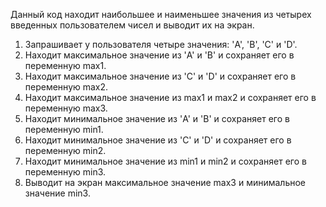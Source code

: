 Данный код находит наибольшее и наименьшее значения из четырех введенных пользователем чисел и выводит их на экран.
1) Запрашивает у пользователя четыре значения: 'A', 'B', 'C' и 'D'.
2) Находит максимальное значение из 'A' и 'B' и сохраняет его в переменную max1.
3) Находит максимальное значение из 'C' и 'D' и сохраняет его в переменную max2.
4) Находит максимальное значение из max1 и max2 и сохраняет его в переменную max3.
5) Находит минимальное значение из 'A' и 'B' и сохраняет его в переменную min1.
6) Находит минимальное значение из 'C' и 'D' и сохраняет его в переменную min2.
7) Находит минимальное значение из min1 и min2 и сохраняет его в переменную min3.
8) Выводит на экран максимальное значение max3 и минимальное значение min3.
